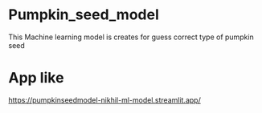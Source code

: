 # Pumpkin_seed_model
This Machine learning model is creates for guess correct type of pumpkin seed

# App like 
https://pumpkinseedmodel-nikhil-ml-model.streamlit.app/
